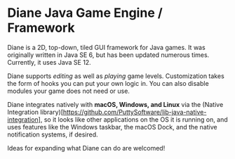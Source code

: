 # Diane Java Game Engine / Framework

Diane is a 2D, top-down, tiled GUI framework for Java games. It was originally written in Java SE 6, but has been updated numerous times. Currently, it uses Java SE 12.

Diane supports *editing* as well as *playing* game levels. Customization takes the form of hooks you can put your own logic in. You can also disable modules your game does not need or use.

Diane integrates natively with **macOS, Windows, and Linux** via the (Native Integration library)[https://github.com/PuttySoftware/lib-java-native-integration], so it looks like other applications on the OS it is running on, and uses features like the Windows taskbar, the macOS Dock, and the native notification systems, if desired.

Ideas for expanding what Diane can do are welcomed!
